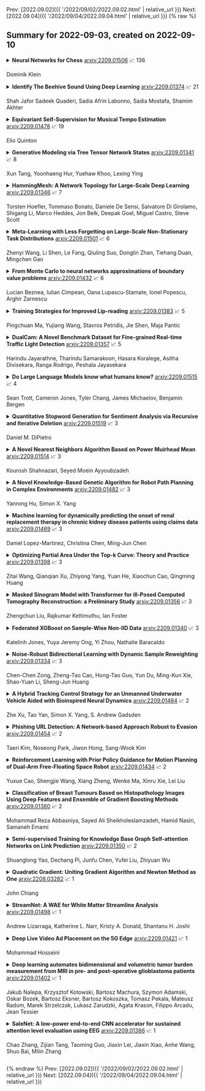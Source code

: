 Prev: [2022.09.02]({{ '/2022/09/02/2022.09.02.html' | relative_url }})  Next: [2022.09.04]({{ '/2022/09/04/2022.09.04.html' | relative_url }})
{% raw %}
## Summary for 2022-09-03, created on 2022-09-10


<details><summary><b>Neural Networks for Chess</b>
<a href="https://arxiv.org/abs/2209.01506">arxiv:2209.01506</a>
&#x1F4C8; 136 <br>
<p>Dominik Klein</p></summary>
<p>

**Abstract:** AlphaZero, Leela Chess Zero and Stockfish NNUE revolutionized Computer Chess. This book gives a complete introduction into the technical inner workings of such engines. The book is split into four main chapters -- excluding chapter 1 (introduction) and chapter 6 (conclusion): Chapter 2 introduces neural networks and covers all the basic building blocks that are used to build deep networks such as those used by AlphaZero. Contents include the perceptron, back-propagation and gradient descent, classification, regression, multilayer perceptron, vectorization techniques, convolutional networks, squeeze and excitation networks, fully connected networks, batch normalization and rectified linear units, residual layers, overfitting and underfitting. Chapter 3 introduces classical search techniques used for chess engines as well as those used by AlphaZero. Contents include minimax, alpha-beta search, and Monte Carlo tree search. Chapter 4 shows how modern chess engines are designed. Aside from the ground-breaking AlphaGo, AlphaGo Zero and AlphaZero we cover Leela Chess Zero, Fat Fritz, Fat Fritz 2 and Efficiently Updatable Neural Networks (NNUE) as well as Maia. Chapter 5 is about implementing a miniaturized AlphaZero. Hexapawn, a minimalistic version of chess, is used as an example for that. Hexapawn is solved by minimax search and training positions for supervised learning are generated. Then as a comparison, an AlphaZero-like training loop is implemented where training is done via self-play combined with reinforcement learning. Finally, AlphaZero-like training and supervised training are compared.

</p>
</details>

<details><summary><b>Identify The Beehive Sound Using Deep Learning</b>
<a href="https://arxiv.org/abs/2209.01374">arxiv:2209.01374</a>
&#x1F4C8; 21 <br>
<p>Shah Jafor Sadeek Quaderi, Sadia Afrin Labonno, Sadia Mostafa, Shamim Akhter</p></summary>
<p>

**Abstract:** Flowers play an essential role in removing the duller from the environment. The life cycle of the flowering plants involves pollination, fertilization, flowering, seed-formation, dispersion, and germination. Honeybees pollinate approximately 75% of all flowering plants. Environmental pollution, climate change, natural landscape demolition, and so on, threaten the natural habitats, thus continuously reducing the number of honeybees. As a result, several researchers are attempting to resolve this issue. Applying acoustic classification to recordings of beehive sounds may be a way of detecting changes within them. In this research, we use deep learning techniques, namely Sequential Neural Network, Convolutional Neural Network, and Recurrent Neural Network, on the recorded sounds to classify bee sounds from the nonbeehive noises. In addition, we perform a comparative study among some popular non-deep learning techniques, namely Support Vector Machine, Decision Tree, Random Forest, and Naïve Bayes, with the deep learning techniques. The techniques are also verified on the combined recorded sounds (25-75% noises).

</p>
</details>

<details><summary><b>Equivariant Self-Supervision for Musical Tempo Estimation</b>
<a href="https://arxiv.org/abs/2209.01478">arxiv:2209.01478</a>
&#x1F4C8; 19 <br>
<p>Elio Quinton</p></summary>
<p>

**Abstract:** Self-supervised methods have emerged as a promising avenue for representation learning in the recent years since they alleviate the need for labeled datasets, which are scarce and expensive to acquire. Contrastive methods are a popular choice for self-supervision in the audio domain, and typically provide a learning signal by forcing the model to be invariant to some transformations of the input. These methods, however, require measures such as negative sampling or some form of regularisation to be taken to prevent the model from collapsing on trivial solutions. In this work, instead of invariance, we propose to use equivariance as a self-supervision signal to learn audio tempo representations from unlabelled data. We derive a simple loss function that prevents the network from collapsing on a trivial solution during training, without requiring any form of regularisation or negative sampling. Our experiments show that it is possible to learn meaningful representations for tempo estimation by solely relying on equivariant self-supervision, achieving performance comparable with supervised methods on several benchmarks. As an added benefit, our method only requires moderate compute resources and therefore remains accessible to a wide research community.

</p>
</details>

<details><summary><b>Generative Modeling via Tree Tensor Network States</b>
<a href="https://arxiv.org/abs/2209.01341">arxiv:2209.01341</a>
&#x1F4C8; 8 <br>
<p>Xun Tang, Yoonhaeng Hur, Yuehaw Khoo, Lexing Ying</p></summary>
<p>

**Abstract:** In this paper, we present a density estimation framework based on tree tensor-network states. The proposed method consists of determining the tree topology with Chow-Liu algorithm, and obtaining a linear system of equations that defines the tensor-network components via sketching techniques. Novel choices of sketch functions are developed in order to consider graphical models that contain loops. Sample complexity guarantees are provided and further corroborated by numerical experiments.

</p>
</details>

<details><summary><b>HammingMesh: A Network Topology for Large-Scale Deep Learning</b>
<a href="https://arxiv.org/abs/2209.01346">arxiv:2209.01346</a>
&#x1F4C8; 7 <br>
<p>Torsten Hoefler, Tommaso Bonato, Daniele De Sensi, Salvatore Di Girolamo, Shigang Li, Marco Heddes, Jon Belk, Deepak Goel, Miguel Castro, Steve Scott</p></summary>
<p>

**Abstract:** Numerous microarchitectural optimizations unlocked tremendous processing power for deep neural networks that in turn fueled the AI revolution. With the exhaustion of such optimizations, the growth of modern AI is now gated by the performance of training systems, especially their data movement. Instead of focusing on single accelerators, we investigate data-movement characteristics of large-scale training at full system scale. Based on our workload analysis, we design HammingMesh, a novel network topology that provides high bandwidth at low cost with high job scheduling flexibility. Specifically, HammingMesh can support full bandwidth and isolation to deep learning training jobs with two dimensions of parallelism. Furthermore, it also supports high global bandwidth for generic traffic. Thus, HammingMesh will power future large-scale deep learning systems with extreme bandwidth requirements.

</p>
</details>

<details><summary><b>Meta-Learning with Less Forgetting on Large-Scale Non-Stationary Task Distributions</b>
<a href="https://arxiv.org/abs/2209.01501">arxiv:2209.01501</a>
&#x1F4C8; 6 <br>
<p>Zhenyi Wang, Li Shen, Le Fang, Qiuling Suo, Donglin Zhan, Tiehang Duan, Mingchen Gao</p></summary>
<p>

**Abstract:** The paradigm of machine intelligence moves from purely supervised learning to a more practical scenario when many loosely related unlabeled data are available and labeled data is scarce. Most existing algorithms assume that the underlying task distribution is stationary. Here we consider a more realistic and challenging setting in that task distributions evolve over time. We name this problem as Semi-supervised meta-learning with Evolving Task diStributions, abbreviated as SETS. Two key challenges arise in this more realistic setting: (i) how to use unlabeled data in the presence of a large amount of unlabeled out-of-distribution (OOD) data; and (ii) how to prevent catastrophic forgetting on previously learned task distributions due to the task distribution shift. We propose an OOD Robust and knowleDge presErved semi-supeRvised meta-learning approach (ORDER), to tackle these two major challenges. Specifically, our ORDER introduces a novel mutual information regularization to robustify the model with unlabeled OOD data and adopts an optimal transport regularization to remember previously learned knowledge in feature space. In addition, we test our method on a very challenging dataset: SETS on large-scale non-stationary semi-supervised task distributions consisting of (at least) 72K tasks. With extensive experiments, we demonstrate the proposed ORDER alleviates forgetting on evolving task distributions and is more robust to OOD data than related strong baselines.

</p>
</details>

<details><summary><b>From Monte Carlo to neural networks approximations of boundary value problems</b>
<a href="https://arxiv.org/abs/2209.01432">arxiv:2209.01432</a>
&#x1F4C8; 6 <br>
<p>Lucian Beznea, Iulian Cimpean, Oana Lupascu-Stamate, Ionel Popescu, Arghir Zarnescu</p></summary>
<p>

**Abstract:** In this paper we study probabilistic and neural network approximations for solutions to Poisson equation subject to H\" older or $C^2$ data in general bounded domains of $\mathbb{R}^d$. We aim at two fundamental goals.
  The first, and the most important, we show that the solution to Poisson equation can be numerically approximated in the sup-norm by Monte Carlo methods based on a slight change of the walk on spheres algorithm. This provides estimates which are efficient with respect to the prescribed approximation error and without the curse of dimensionality. In addition, the overall number of samples does not not depend on the point at which the approximation is performed.
  As a second goal, we show that the obtained Monte Carlo solver renders ReLU deep neural network (DNN) solutions to Poisson problem, whose sizes depend at most polynomially in the dimension $d$ and in the desired error. In fact we show that the random DNN provides with high probability a small approximation error and low polynomial complexity in the dimension.

</p>
</details>

<details><summary><b>Training Strategies for Improved Lip-reading</b>
<a href="https://arxiv.org/abs/2209.01383">arxiv:2209.01383</a>
&#x1F4C8; 5 <br>
<p>Pingchuan Ma, Yujiang Wang, Stavros Petridis, Jie Shen, Maja Pantic</p></summary>
<p>

**Abstract:** Several training strategies and temporal models have been recently proposed for isolated word lip-reading in a series of independent works. However, the potential of combining the best strategies and investigating the impact of each of them has not been explored. In this paper, we systematically investigate the performance of state-of-the-art data augmentation approaches, temporal models and other training strategies, like self-distillation and using word boundary indicators. Our results show that Time Masking (TM) is the most important augmentation followed by mixup and Densely-Connected Temporal Convolutional Networks (DC-TCN) are the best temporal model for lip-reading of isolated words. Using self-distillation and word boundary indicators is also beneficial but to a lesser extent. A combination of all the above methods results in a classification accuracy of 93.4%, which is an absolute improvement of 4.6% over the current state-of-the-art performance on the LRW dataset. The performance can be further improved to 94.1% by pre-training on additional datasets. An error analysis of the various training strategies reveals that the performance improves by increasing the classification accuracy of hard-to-recognise words.

</p>
</details>

<details><summary><b>DualCam: A Novel Benchmark Dataset for Fine-grained Real-time Traffic Light Detection</b>
<a href="https://arxiv.org/abs/2209.01357">arxiv:2209.01357</a>
&#x1F4C8; 5 <br>
<p>Harindu Jayarathne, Tharindu Samarakoon, Hasara Koralege, Asitha Divisekara, Ranga Rodrigo, Peshala Jayasekara</p></summary>
<p>

**Abstract:** Traffic light detection is essential for self-driving cars to navigate safely in urban areas. Publicly available traffic light datasets are inadequate for the development of algorithms for detecting distant traffic lights that provide important navigation information. We introduce a novel benchmark traffic light dataset captured using a synchronized pair of narrow-angle and wide-angle cameras covering urban and semi-urban roads. We provide 1032 images for training and 813 synchronized image pairs for testing. Additionally, we provide synchronized video pairs for qualitative analysis. The dataset includes images of resolution 1920$\times$1080 covering 10 different classes. Furthermore, we propose a post-processing algorithm for combining outputs from the two cameras. Results show that our technique can strike a balance between speed and accuracy, compared to the conventional approach of using a single camera frame.

</p>
</details>

<details><summary><b>Do Large Language Models know what humans know?</b>
<a href="https://arxiv.org/abs/2209.01515">arxiv:2209.01515</a>
&#x1F4C8; 4 <br>
<p>Sean Trott, Cameron Jones, Tyler Chang, James Michaelov, Benjamin Bergen</p></summary>
<p>

**Abstract:** Humans can attribute mental states to others, a capacity known as Theory of Mind. However, it is unknown to what extent this ability results from an innate biological endowment or from experience accrued through child development, particularly exposure to language describing others' mental states. We test the viability of the language exposure hypothesis by assessing whether models exposed to large quantities of human language develop evidence of Theory of Mind. In a pre-registered analysis, we present a linguistic version of the False Belief Task, widely used to assess Theory of Mind, to both human participants and a state-of-the-art Large Language Model, GPT-3. Both are sensitive to others' beliefs, but the language model does not perform as well as the humans, nor does it explain the full extent of their behavior, despite being exposed to more language than a human would in a lifetime. This suggests that while language exposure may in part explain how humans develop Theory of Mind, other mechanisms are also responsible.

</p>
</details>

<details><summary><b>Quantitative Stopword Generation for Sentiment Analysis via Recursive and Iterative Deletion</b>
<a href="https://arxiv.org/abs/2209.01519">arxiv:2209.01519</a>
&#x1F4C8; 3 <br>
<p>Daniel M. DiPietro</p></summary>
<p>

**Abstract:** Stopwords carry little semantic information and are often removed from text data to reduce dataset size and improve machine learning model performance. Consequently, researchers have sought to develop techniques for generating effective stopword sets. Previous approaches have ranged from qualitative techniques relying upon linguistic experts, to statistical approaches that extract word importance using correlations or frequency-dependent metrics computed on a corpus. We present a novel quantitative approach that employs iterative and recursive feature deletion algorithms to see which words can be deleted from a pre-trained transformer's vocabulary with the least degradation to its performance, specifically for the task of sentiment analysis. Empirically, stopword lists generated via this approach drastically reduce dataset size while negligibly impacting model performance, in one such example shrinking the corpus by 28.4% while improving the accuracy of a trained logistic regression model by 0.25%. In another instance, the corpus was shrunk by 63.7% with a 2.8% decrease in accuracy. These promising results indicate that our approach can generate highly effective stopword sets for specific NLP tasks.

</p>
</details>

<details><summary><b>A Novel Nearest Neighbors Algorithm Based on Power Muirhead Mean</b>
<a href="https://arxiv.org/abs/2209.01514">arxiv:2209.01514</a>
&#x1F4C8; 3 <br>
<p>Kourosh Shahnazari, Seyed Moein Ayyoubzadeh</p></summary>
<p>

**Abstract:** This study aimed to propose a novel classifier based on K-Nearest Neighbors which calculates the local means of every class using the Power Muirhead Mean operator. We have called our new method Power Muirhead Mean K-Nearest Neighbors (PMM-KNN) classifier. The PMM-KNN classifier has several parameters which can be determined and fine-tuned for each problem that is countered as an advantage compared to other Nearest Neighbors methods. We used five well-known datasets to assess PMM-KNN performance. The research results demonstrate that the PMM-KNN has outperformed some of the other classification methods.

</p>
</details>

<details><summary><b>A Novel Knowledge-Based Genetic Algorithm for Robot Path Planning in Complex Environments</b>
<a href="https://arxiv.org/abs/2209.01482">arxiv:2209.01482</a>
&#x1F4C8; 3 <br>
<p>Yanrong Hu, Simon X. Yang</p></summary>
<p>

**Abstract:** In this paper, a novel knowledge-based genetic algorithm for path planning of a mobile robot in unstructured complex environments is proposed, where five problem-specific operators are developed for efficient robot path planning. The proposed genetic algorithm incorporates the domain knowledge of robot path planning into its specialized operators, some of which also combine a local search technique. A unique and simple representation of the robot path is proposed and a simple but effective path evaluation method is developed, where the collisions can be accurately detected and the quality of a robot path is well reflected. The proposed algorithm is capable of finding a near-optimal robot path in both static and dynamic complex environments. The effectiveness and efficiency of the proposed algorithm are demonstrated by simulation studies. The irreplaceable role of the specialized genetic operators in the proposed genetic algorithm for solving the robot path planning problem is demonstrated through a comparison study.

</p>
</details>

<details><summary><b>Machine learning for dynamically predicting the onset of renal replacement therapy in chronic kidney disease patients using claims data</b>
<a href="https://arxiv.org/abs/2209.01469">arxiv:2209.01469</a>
&#x1F4C8; 3 <br>
<p>Daniel Lopez-Martinez, Christina Chen, Ming-Jun Chen</p></summary>
<p>

**Abstract:** Chronic kidney disease (CKD) represents a slowly progressive disorder that can eventually require renal replacement therapy (RRT) including dialysis or renal transplantation. Early identification of patients who will require RRT (as much as 1 year in advance) improves patient outcomes, for example by allowing higher-quality vascular access for dialysis. Therefore, early recognition of the need for RRT by care teams is key to successfully managing the disease. Unfortunately, there is currently no commonly used predictive tool for RRT initiation. In this work, we present a machine learning model that dynamically identifies CKD patients at risk of requiring RRT up to one year in advance using only claims data. To evaluate the model, we studied approximately 3 million Medicare beneficiaries for which we made over 8 million predictions. We showed that the model can identify at risk patients with over 90% sensitivity and specificity. Although additional work is required before this approach is ready for clinical use, this study provides a basis for a screening tool to identify patients at risk within a time window that enables early proactive interventions intended to improve RRT outcomes.

</p>
</details>

<details><summary><b>Optimizing Partial Area Under the Top-k Curve: Theory and Practice</b>
<a href="https://arxiv.org/abs/2209.01398">arxiv:2209.01398</a>
&#x1F4C8; 3 <br>
<p>Zitai Wang, Qianqian Xu, Zhiyong Yang, Yuan He, Xiaochun Cao, Qingming Huang</p></summary>
<p>

**Abstract:** Top-k error has become a popular metric for large-scale classification benchmarks due to the inevitable semantic ambiguity among classes. Existing literature on top-k optimization generally focuses on the optimization method of the top-k objective, while ignoring the limitations of the metric itself. In this paper, we point out that the top-k objective lacks enough discrimination such that the induced predictions may give a totally irrelevant label a top rank. To fix this issue, we develop a novel metric named partial Area Under the top-k Curve (AUTKC). Theoretical analysis shows that AUTKC has a better discrimination ability, and its Bayes optimal score function could give a correct top-K ranking with respect to the conditional probability. This shows that AUTKC does not allow irrelevant labels to appear in the top list. Furthermore, we present an empirical surrogate risk minimization framework to optimize the proposed metric. Theoretically, we present (1) a sufficient condition for Fisher consistency of the Bayes optimal score function; (2) a generalization upper bound which is insensitive to the number of classes under a simple hyperparameter setting. Finally, the experimental results on four benchmark datasets validate the effectiveness of our proposed framework.

</p>
</details>

<details><summary><b>Masked Sinogram Model with Transformer for ill-Posed Computed Tomography Reconstruction: a Preliminary Study</b>
<a href="https://arxiv.org/abs/2209.01356">arxiv:2209.01356</a>
&#x1F4C8; 3 <br>
<p>Zhengchun Liu, Rajkumar Kettimuthu, Ian Foster</p></summary>
<p>

**Abstract:** Computed Tomography (CT) is an imaging technique where information about an object are collected at different angles (called projections or scans). Then the cross-sectional image showing the internal structure of the slice is produced by solving an inverse problem. Limited by certain factors such as radiation dosage, projection angles, the produced images can be noisy or contain artifacts. Inspired by the success of transformer for natural language processing, the core idea of this preliminary study is to consider a projection of tomography as a word token, and the whole scan of the cross-section (A.K.A. sinogram) as a sentence in the context of natural language processing. Then we explore the idea of foundation model by training a masked sinogram model (MSM) and fine-tune MSM for various downstream applications including CT reconstruction under data collections restriction (e.g., photon-budget) and a data-driven solution to approximate solutions of the inverse problem for CT reconstruction. Models and data used in this study are available at https://github.com/lzhengchun/TomoTx.

</p>
</details>

<details><summary><b>Federated XGBoost on Sample-Wise Non-IID Data</b>
<a href="https://arxiv.org/abs/2209.01340">arxiv:2209.01340</a>
&#x1F4C8; 3 <br>
<p>Katelinh Jones, Yuya Jeremy Ong, Yi Zhou, Nathalie Baracaldo</p></summary>
<p>

**Abstract:** Federated Learning (FL) is a paradigm for jointly training machine learning algorithms in a decentralized manner which allows for parties to communicate with an aggregator to create and train a model, without exposing the underlying raw data distribution of the local parties involved in the training process. Most research in FL has been focused on Neural Network-based approaches, however Tree-Based methods, such as XGBoost, have been underexplored in Federated Learning due to the challenges in overcoming the iterative and additive characteristics of the algorithm. Decision tree-based models, in particular XGBoost, can handle non-IID data, which is significant for algorithms used in Federated Learning frameworks since the underlying characteristics of the data are decentralized and have risks of being non-IID by nature. In this paper, we focus on investigating the effects of how Federated XGBoost is impacted by non-IID distributions by performing experiments on various sample size-based data skew scenarios and how these models perform under various non-IID scenarios. We conduct a set of extensive experiments across multiple different datasets and different data skew partitions. Our experimental results demonstrate that despite the various partition ratios, the performance of the models stayed consistent and performed close to or equally well against models that were trained in a centralized manner.

</p>
</details>

<details><summary><b>Noise-Robust Bidirectional Learning with Dynamic Sample Reweighting</b>
<a href="https://arxiv.org/abs/2209.01334">arxiv:2209.01334</a>
&#x1F4C8; 3 <br>
<p>Chen-Chen Zong, Zheng-Tao Cao, Hong-Tao Guo, Yun Du, Ming-Kun Xie, Shao-Yuan Li, Sheng-Jun Huang</p></summary>
<p>

**Abstract:** Deep neural networks trained with standard cross-entropy loss are more prone to memorize noisy labels, which degrades their performance. Negative learning using complementary labels is more robust when noisy labels intervene but with an extremely slow model convergence speed. In this paper, we first introduce a bidirectional learning scheme, where positive learning ensures convergence speed while negative learning robustly copes with label noise. Further, a dynamic sample reweighting strategy is proposed to globally weaken the effect of noise-labeled samples by exploiting the excellent discriminatory ability of negative learning on the sample probability distribution. In addition, we combine self-distillation to further improve the model performance. The code is available at \url{https://github.com/chenchenzong/BLDR}.

</p>
</details>

<details><summary><b>A Hybrid Tracking Control Strategy for an Unmanned Underwater Vehicle Aided with Bioinspired Neural Dynamics</b>
<a href="https://arxiv.org/abs/2209.01484">arxiv:2209.01484</a>
&#x1F4C8; 2 <br>
<p>Zhe Xu, Tao Yan, Simon X. Yang, S. Andrew Gadsden</p></summary>
<p>

**Abstract:** Tracking control has been a vital research topic in robotics. This paper presents a novel hybrid control strategy for an unmanned underwater vehicle (UUV) based on a bioinspired neural dynamics model. An enhanced backstepping kinematic control strategy is first developed to avoid sharp velocity jumps and provides smooth velocity commands relative to conventional methods. Then, a novel sliding mode control is proposed, which is capable of providing smooth and continuous torque commands free from chattering. In comparative studies, the proposed combined hybrid control strategy has ensured control signals smoothness, which is critical in real world applications, especially for an unmanned underwater vehicle that needs to operate in complex underwater environments.

</p>
</details>

<details><summary><b>Phishing URL Detection: A Network-based Approach Robust to Evasion</b>
<a href="https://arxiv.org/abs/2209.01454">arxiv:2209.01454</a>
&#x1F4C8; 2 <br>
<p>Taeri Kim, Noseong Park, Jiwon Hong, Sang-Wook Kim</p></summary>
<p>

**Abstract:** Many cyberattacks start with disseminating phishing URLs. When clicking these phishing URLs, the victim's private information is leaked to the attacker. There have been proposed several machine learning methods to detect phishing URLs. However, it still remains under-explored to detect phishing URLs with evasion, i.e., phishing URLs that pretend to be benign by manipulating patterns. In many cases, the attacker i) reuses prepared phishing web pages because making a completely brand-new set costs non-trivial expenses, ii) prefers hosting companies that do not require private information and are cheaper than others, iii) prefers shared hosting for cost efficiency, and iv) sometimes uses benign domains, IP addresses, and URL string patterns to evade existing detection methods. Inspired by those behavioral characteristics, we present a network-based inference method to accurately detect phishing URLs camouflaged with legitimate patterns, i.e., robust to evasion. In the network approach, a phishing URL will be still identified as phishy even after evasion unless a majority of its neighbors in the network are evaded at the same time. Our method consistently shows better detection performance throughout various experimental tests than state-of-the-art methods, e.g., F-1 of 0.89 for our method vs. 0.84 for the best feature-based method.

</p>
</details>

<details><summary><b>Reinforcement Learning with Prior Policy Guidance for Motion Planning of Dual-Arm Free-Floating Space Robot</b>
<a href="https://arxiv.org/abs/2209.01434">arxiv:2209.01434</a>
&#x1F4C8; 2 <br>
<p>Yuxue Cao, Shengjie Wang, Xiang Zheng, Wenke Ma, Xinru Xie, Lei Liu</p></summary>
<p>

**Abstract:** Reinforcement learning methods as a promising technique have achieved superior results in the motion planning of free-floating space robots. However, due to the increase in planning dimension and the intensification of system dynamics coupling, the motion planning of dual-arm free-floating space robots remains an open challenge. In particular, the current study cannot handle the task of capturing a non-cooperative object due to the lack of the pose constraint of the end-effectors. To address the problem, we propose a novel algorithm, EfficientLPT, to facilitate RL-based methods to improve planning accuracy efficiently. Our core contributions are constructing a mixed policy with prior knowledge guidance and introducing infinite norm to build a more reasonable reward function. Furthermore, our method successfully captures a rotating object with different spinning speeds.

</p>
</details>

<details><summary><b>Classification of Breast Tumours Based on Histopathology Images Using Deep Features and Ensemble of Gradient Boosting Methods</b>
<a href="https://arxiv.org/abs/2209.01380">arxiv:2209.01380</a>
&#x1F4C8; 2 <br>
<p>Mohammad Reza Abbasniya, Sayed Ali Sheikholeslamzadeh, Hamid Nasiri, Samaneh Emami</p></summary>
<p>

**Abstract:** Breast cancer is the most common cancer among women worldwide. Early-stage diagnosis of breast cancer can significantly improve the efficiency of treatment. Computer-aided diagnosis (CAD) systems are widely adopted in this issue due to their reliability, accuracy and affordability. There are different imaging techniques for a breast cancer diagnosis; one of the most accurate ones is histopathology which is used in this paper. Deep feature transfer learning is used as the main idea of the proposed CAD system's feature extractor. Although 16 different pre-trained networks have been tested in this study, our main focus is on the classification phase. The Inception-ResNet-v2 which has both residual and inception networks profits together has shown the best feature extraction capability in the case of breast cancer histopathology images among all tested CNNs. In the classification phase, the ensemble of CatBoost, XGBoost and LightGBM has provided the best average accuracy. The BreakHis dataset was used to evaluate the proposed method. BreakHis contains 7909 histopathology images (2,480 benign and 5,429 malignant) in four magnification factors. The proposed method's accuracy (IRv2-CXL) using 70% of BreakHis dataset as training data in 40x, 100x, 200x and 400x magnification is 96.82%, 95.84%, 97.01% and 96.15%, respectively. Most studies on automated breast cancer detection have focused on feature extraction, which made us attend to the classification phase. IRv2-CXL has shown better or comparable results in all magnifications due to using the soft voting ensemble method which could combine the advantages of CatBoost, XGBoost and LightGBM together.

</p>
</details>

<details><summary><b>Semi-supervised Training for Knowledge Base Graph Self-attention Networks on Link Prediction</b>
<a href="https://arxiv.org/abs/2209.01350">arxiv:2209.01350</a>
&#x1F4C8; 2 <br>
<p>Shuanglong Yao, Dechang Pi, Junfu Chen, Yufei Liu, Zhiyuan Wu</p></summary>
<p>

**Abstract:** The task of link prediction aims to solve the problem of incomplete knowledge caused by the difficulty of collecting facts from the real world. GCNs-based models are widely applied to solve link prediction problems due to their sophistication, but GCNs-based models are suffering from two problems in the structure and training process. 1) The transformation methods of GCN layers become increasingly complex in GCN-based knowledge representation models; 2) Due to the incompleteness of the knowledge graph collection process, there are many uncollected true facts in the labeled negative samples. Therefore, this paper investigates the characteristic of the information aggregation coefficient (self-attention) of adjacent nodes and redesigns the self-attention mechanism of the GAT structure. Meanwhile, inspired by human thinking habits, we designed a semi-supervised self-training method over pre-trained models. Experimental results on the benchmark datasets FB15k-237 and WN18RR show that our proposed self-attention mechanism and semi-supervised self-training method can effectively improve the performance of the link prediction task. If you look at FB15k-237, for example, the proposed method improves Hits@1 by about 30%.

</p>
</details>

<details><summary><b>Quadratic Gradient: Uniting Gradient Algorithm and Newton Method as One</b>
<a href="https://arxiv.org/abs/2209.03282">arxiv:2209.03282</a>
&#x1F4C8; 1 <br>
<p>John Chiang</p></summary>
<p>

**Abstract:** It might be inadequate for the line search technique for Newton's method to use only one floating point number. A column vector of the same size as the gradient might be better than a mere float number to accelerate each of the gradient elements with different rates. Moreover, a square matrix of the same order as the Hessian matrix might be helpful to correct the Hessian matrix. Chiang applied something between a column vector and a square matrix, namely a diagonal matrix, to accelerate the gradient and further proposed a faster gradient variant called quadratic gradient. In this paper, we present a new way to build a new version of the quadratic gradient. This new quadratic gradient doesn't satisfy the convergence conditions of the fixed Hessian Newton's method. However, experimental results show that it sometimes has a better performance than the original one in convergence rate. Also, Chiang speculates that there might be a relation between the Hessian matrix and the learning rate for the first-order gradient descent method. We prove that the floating number $\frac{1}{ε+ \max \{| λ_i | \}}$ can be a good learning rate of the gradient methods, where $ε$ is a number to avoid division by zero and $λ_i$ the eigenvalues of the Hessian matrix.

</p>
</details>

<details><summary><b>StreamNet: A WAE for White Matter Streamline Analysis</b>
<a href="https://arxiv.org/abs/2209.01498">arxiv:2209.01498</a>
&#x1F4C8; 1 <br>
<p>Andrew Lizarraga, Katherine L. Narr, Kristy A. Donald, Shantanu H. Joshi</p></summary>
<p>

**Abstract:** We present StreamNet, an autoencoder architecture for the analysis of the highly heterogeneous geometry of large collections of white matter streamlines. This proposed framework takes advantage of geometry-preserving properties of the Wasserstein-1 metric in order to achieve direct encoding and reconstruction of entire bundles of streamlines. We show that the model not only accurately captures the distributive structures of streamlines in the population, but is also able to achieve superior reconstruction performance between real and synthetic streamlines. Experimental model performance is evaluated on white matter streamlines resulting from T1-weighted diffusion imaging of 40 healthy controls using recent state of the art bundle comparison metric that measures fiber-shape similarities.

</p>
</details>

<details><summary><b>Deep Live Video Ad Placement on the 5G Edge</b>
<a href="https://arxiv.org/abs/2209.01421">arxiv:2209.01421</a>
&#x1F4C8; 1 <br>
<p>Mohammad Hosseini</p></summary>
<p>

**Abstract:** The video broadcasting industry has been growing significantly in the recent years, specially on delivering personalized contents to the end users. While video broadcasting has continued to grow beyond TV, video adverting has become a key marketing tool to deliver targeted messages directly to the audience. However, unfortunately for broadband TV, a key problem is that the TV commercials target the broad audience, therefore lacking user-specific and personalized ad contents.
  In this paper, we propose a deep edge-cloud ad-placement system, and briefly describe our methodologies and the architecture of our designed ad placement system for delivering both the Video on Demand (VoD) and live broadcast TV contents over MMT streaming protocol. The aim of our paper is to showcase how to enable targeted, personalized, and user-specific advertising services deployed on the future 5G MEC platforms, which in turn can have high potentials to increase ad revenues for the mobile operator industry.

</p>
</details>

<details><summary><b>Deep learning automates bidimensional and volumetric tumor burden measurement from MRI in pre- and post-operative glioblastoma patients</b>
<a href="https://arxiv.org/abs/2209.01402">arxiv:2209.01402</a>
&#x1F4C8; 1 <br>
<p>Jakub Nalepa, Krzysztof Kotowski, Bartosz Machura, Szymon Adamski, Oskar Bozek, Bartosz Eksner, Bartosz Kokoszka, Tomasz Pekala, Mateusz Radom, Marek Strzelczak, Lukasz Zarudzki, Agata Krason, Filippo Arcadu, Jean Tessier</p></summary>
<p>

**Abstract:** Tumor burden assessment by magnetic resonance imaging (MRI) is central to the evaluation of treatment response for glioblastoma. This assessment is complex to perform and associated with high variability due to the high heterogeneity and complexity of the disease. In this work, we tackle this issue and propose a deep learning pipeline for the fully automated end-to-end analysis of glioblastoma patients. Our approach simultaneously identifies tumor sub-regions, including the enhancing tumor, peritumoral edema and surgical cavity in the first step, and then calculates the volumetric and bidimensional measurements that follow the current Response Assessment in Neuro-Oncology (RANO) criteria. Also, we introduce a rigorous manual annotation process which was followed to delineate the tumor sub-regions by the human experts, and to capture their segmentation confidences that are later used while training the deep learning models. The results of our extensive experimental study performed over 760 pre-operative and 504 post-operative adult patients with glioma obtained from the public database (acquired at 19 sites in years 2021-2020) and from a clinical treatment trial (47 and 69 sites for pre-/post-operative patients, 2009-2011) and backed up with thorough quantitative, qualitative and statistical analysis revealed that our pipeline performs accurate segmentation of pre- and post-operative MRIs in a fraction of the manual delineation time (up to 20 times faster than humans). The bidimensional and volumetric measurements were in strong agreement with expert radiologists, and we showed that RANO measurements are not always sufficient to quantify tumor burden.

</p>
</details>

<details><summary><b>SaleNet: A low-power end-to-end CNN accelerator for sustained attention level evaluation using EEG</b>
<a href="https://arxiv.org/abs/2209.01386">arxiv:2209.01386</a>
&#x1F4C8; 1 <br>
<p>Chao Zhang, Zijian Tang, Taoming Guo, Jiaxin Lei, Jiaxin Xiao, Anhe Wang, Shuo Bai, Milin Zhang</p></summary>
<p>

**Abstract:** This paper proposes SaleNet - an end-to-end convolutional neural network (CNN) for sustained attention level evaluation using prefrontal electroencephalogram (EEG). A bias-driven pruning method is proposed together with group convolution, global average pooling (GAP), near-zero pruning, weight clustering and quantization for the model compression, achieving a total compression ratio of 183.11x. The compressed SaleNet obtains a state-of-the-art subject-independent sustained attention level classification accuracy of 84.2% on the recorded 6-subject EEG database in this work. The SaleNet is implemented on a Artix-7 FPGA with a competitive power consumption of 0.11 W and an energy-efficiency of 8.19 GOps/W.

</p>
</details>


{% endraw %}
Prev: [2022.09.02]({{ '/2022/09/02/2022.09.02.html' | relative_url }})  Next: [2022.09.04]({{ '/2022/09/04/2022.09.04.html' | relative_url }})